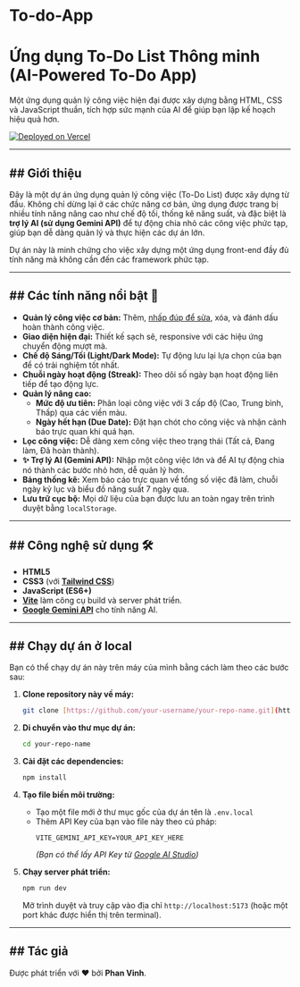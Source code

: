 # To-do-App
# Ứng dụng To-Do List Thông minh (AI-Powered To-Do App)

Một ứng dụng quản lý công việc hiện đại được xây dựng bằng HTML, CSS và JavaScript thuần, tích hợp sức mạnh của AI để giúp bạn lập kế hoạch hiệu quả hơn.

[![Deployed on Vercel](https://vercel.com/button)](https://to-do-app-ruby-seven.vercel.app/) 

---

## ## Giới thiệu

Đây là một dự án ứng dụng quản lý công việc (To-Do List) được xây dựng từ đầu. Không chỉ dừng lại ở các chức năng cơ bản, ứng dụng được trang bị nhiều tính năng nâng cao như chế độ tối, thống kê năng suất, và đặc biệt là **trợ lý AI (sử dụng Gemini API)** để tự động chia nhỏ các công việc phức tạp, giúp bạn dễ dàng quản lý và thực hiện các dự án lớn.

Dự án này là minh chứng cho việc xây dựng một ứng dụng front-end đầy đủ tính năng mà không cần đến các framework phức tạp.

---

## ## Các tính năng nổi bật 🚀

* **Quản lý công việc cơ bản:** Thêm, [nhấp đúp để sửa](https://user-images.githubusercontent.com/assets/32223/120485971-5387b333-e18c-474c-87d9-052431057c32.gif), xóa, và đánh dấu hoàn thành công việc.
* **Giao diện hiện đại:** Thiết kế sạch sẽ, responsive với các hiệu ứng chuyển động mượt mà.
* **Chế độ Sáng/Tối (Light/Dark Mode):** Tự động lưu lại lựa chọn của bạn để có trải nghiệm tốt nhất.
* **Chuỗi ngày hoạt động (Streak):** Theo dõi số ngày bạn hoạt động liên tiếp để tạo động lực.
* **Quản lý nâng cao:**
    * **Mức độ ưu tiên:** Phân loại công việc với 3 cấp độ (Cao, Trung bình, Thấp) qua các viền màu.
    * **Ngày hết hạn (Due Date):** Đặt hạn chót cho công việc và nhận cảnh báo trực quan khi quá hạn.
* **Lọc công việc:** Dễ dàng xem công việc theo trạng thái (Tất cả, Đang làm, Đã hoàn thành).
* **✨ Trợ lý AI (Gemini API):** Nhập một công việc lớn và để AI tự động chia nó thành các bước nhỏ hơn, dễ quản lý hơn.
* **Bảng thống kê:** Xem báo cáo trực quan về tổng số việc đã làm, chuỗi ngày kỷ lục và biểu đồ năng suất 7 ngày qua.
* **Lưu trữ cục bộ:** Mọi dữ liệu của bạn được lưu an toàn ngay trên trình duyệt bằng `localStorage`.

---

## ## Công nghệ sử dụng 🛠️

* **HTML5**
* **CSS3** (với [**Tailwind CSS**](https://tailwindcss.com/))
* **JavaScript (ES6+)**
* **[Vite](https://vitejs.dev/)** làm công cụ build và server phát triển.
* **[Google Gemini API](https://ai.google.dev/)** cho tính năng AI.

---

## ## Chạy dự án ở local

Bạn có thể chạy dự án này trên máy của mình bằng cách làm theo các bước sau:

1.  **Clone repository này về máy:**
    ```bash
    git clone [https://github.com/your-username/your-repo-name.git](https://github.com/your-username/your-repo-name.git)
    ```

2.  **Di chuyển vào thư mục dự án:**
    ```bash
    cd your-repo-name
    ```

3.  **Cài đặt các dependencies:**
    ```bash
    npm install
    ```

4.  **Tạo file biến môi trường:**
    * Tạo một file mới ở thư mục gốc của dự án tên là `.env.local`
    * Thêm API Key của bạn vào file này theo cú pháp:
        ```
        VITE_GEMINI_API_KEY=YOUR_API_KEY_HERE
        ```
        *(Bạn có thể lấy API Key từ [Google AI Studio](https://aistudio.google.com/))*

5.  **Chạy server phát triển:**
    ```bash
    npm run dev
    ```
    Mở trình duyệt và truy cập vào địa chỉ `http://localhost:5173` (hoặc một port khác được hiển thị trên terminal).

---

## ## Tác giả

Được phát triển với ❤️ bởi **Phan Vinh**.
